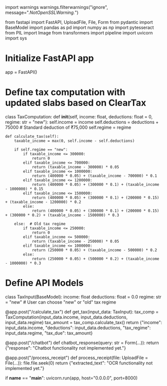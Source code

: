 import warnings
warnings.filterwarnings("ignore", message=".*NotOpenSSLWarning.*")

from fastapi import FastAPI, UploadFile, File, Form
from pydantic import BaseModel
import pandas as pd
import numpy as np
import pytesseract
from PIL import Image
from transformers import pipeline
import uvicorn
import sys

# Initialize FastAPI app
app = FastAPI()

# Define tax computation with updated slabs based on ClearTax
class TaxComputation:
    def __init__(self, income: float, deductions: float = 0, regime: str = "new"):
        self.income = income
        self.deductions = deductions + 75000  # Standard deduction of ₹75,000
        self.regime = regime

    def calculate_tax(self):
        taxable_income = max(0, self.income - self.deductions)
        
        if self.regime == "new":
            if taxable_income <= 300000:
                return 0
            elif taxable_income <= 700000:
                return (taxable_income - 300000) * 0.05
            elif taxable_income <= 1000000:
                return (400000 * 0.05) + (taxable_income - 700000) * 0.1
            elif taxable_income <= 1200000:
                return (400000 * 0.05) + (300000 * 0.1) + (taxable_income - 1000000) * 0.15
            elif taxable_income <= 1500000:
                return (400000 * 0.05) + (300000 * 0.1) + (200000 * 0.15) + (taxable_income - 1200000) * 0.2
            else:
                return (400000 * 0.05) + (300000 * 0.1) + (200000 * 0.15) + (300000 * 0.2) + (taxable_income - 1500000) * 0.3
        
        else:  # Old tax regime
            if taxable_income <= 250000:
                return 0
            elif taxable_income <= 500000:
                return (taxable_income - 250000) * 0.05
            elif taxable_income <= 1000000:
                return (250000 * 0.05) + (taxable_income - 500000) * 0.2
            else:
                return (250000 * 0.05) + (500000 * 0.2) + (taxable_income - 1000000) * 0.3

# Define API Models
class TaxInput(BaseModel):
    income: float
    deductions: float = 0.0
    regime: str = "new"  # User can choose "new" or "old" tax regime

@app.post("/calculate_tax")
def get_tax(input_data: TaxInput):
    tax_comp = TaxComputation(input_data.income, input_data.deductions, input_data.regime)
    tax_amount = tax_comp.calculate_tax()
    return {"income": input_data.income, "deductions": input_data.deductions, "tax_regime": input_data.regime, "tax_due": tax_amount}

@app.post("/chatbot")
def chatbot_response(query: str = Form(...)):
    return {"response": "Chatbot functionality not implemented yet."}

@app.post("/process_receipt")
def process_receipt(file: UploadFile = File(...)):
    file.file.seek(0)
    return {"extracted_text": "OCR functionality not implemented yet."}

if __name__ == "__main__":
    uvicorn.run(app, host="0.0.0.0", port=8000)